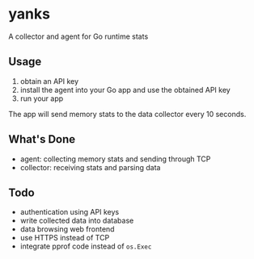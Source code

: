 # yanks
A collector and agent for Go runtime stats

## Usage

1. obtain an API key
2. install the agent into your Go app and use the obtained API key
3. run your app

The app will send memory stats to the data collector every 10 seconds.

## What's Done

- agent: collecting memory stats and sending through TCP
- collector: receiving stats and parsing data

## Todo

- authentication using API keys
- write collected data into database
- data browsing web frontend
- use HTTPS instead of TCP
- integrate pprof code instead of ``os.Exec``

